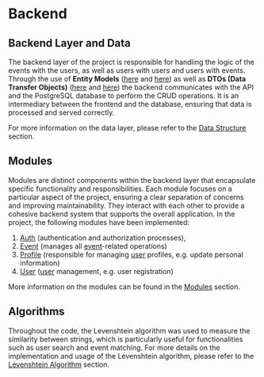 # Backend

## Backend Layer and Data

The backend layer of the project is responsible for handling the logic of the events with the users, as well as users with users and users with events. Through the use of **Entity Models** ([here](data/EventEntity.md) and [here](data/UserEntity.md)) as well as **DTOs (Data Transfer Objects)** ([here](data/EventDTO.md) and [here](data/UserDTO.md)) the backend communicates with the API and the PostgreSQL database to perform the CRUD operations. It is an intermediary between the frontend and the database, ensuring that data is processed and served correctly.

For more information on the data layer, please refer to the [Data Structure](data.md) section.

## Modules

Modules are distinct components within the backend layer that encapsulate specific functionality and responsibilities. Each module focuses on a particular aspect of the project, ensuring a clear separation of concerns and improving maintainability. They interact with each other to provide a cohesive backend system that supports the overall application. In the project, the following modules have been implemented:

1. [Auth](modules/AuthModule.md) (authentication and authorization processes),
2. [Event](modules/EventModule.md) (manages all [event](data/EventEntity.md)-related operations)
3. [Profile](modules/ProfileModule.md) (responsible for managing [user](data/UserEntity.md) profiles, e.g. update personal information)
4. [User](modules/UserModule.md) ([user](data/UserEntity.md) management, e.g. user registration)

More information on the modules can be found in the [Modules](modules.md) section.

## Algorithms

Throughout the code, the Levenshtein algorithm was used to measure the similarity between strings, which is particularly useful for functionalities such as user search and event matching. For more details on the implementation and usage of the Levenshtein algorithm, please refer to the [Levenshtein Algorithm](levenshtein.md) section.
